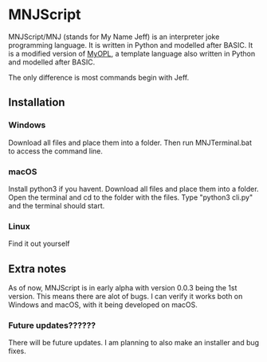 # MNJScript
MNJScript/MNJ (stands for My Name Jeff) is an interpreter joke programming language. It is written in Python and modelled after BASIC.
It is a modified version of [MyOPL](https://github.com/davidcallanan/py-myopl-code), a template language also written in Python and modelled after BASIC.

The only difference is most commands begin with Jeff.

## Installation
### Windows
Download all files and place them into a folder. Then run MNJTerminal.bat to access the command line.

### macOS
Install python3 if you havent. Download all files and place them into a folder. Open the terminal and cd to the folder with the files.
Type "python3 cli.py" and the terminal should start.

### Linux
Find it out yourself

## Extra notes
As of now, MNJScript is in early alpha with version 0.0.3 being the 1st version. This means there are alot of bugs.
I can verify it works both on Windows and macOS, with it being developed on macOS.

### Future updates??????
There will be future updates. I am planning to also make an installer and bug fixes.
